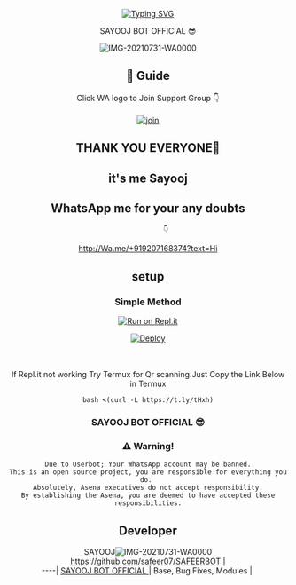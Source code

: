 <!-- Typing SVG -->
<p align="center">
    <a href="https://git.io/J0hKr">
        <img
            src="https://readme-typing-svg.herokuapp.com?size=30&width=800&lines=Welcome+To+My+SAYOOJ+BOT+codded+by+SAYOOJ.."
            alt="Typing SVG"
        />
    </a>
</p>
<div align="center">
SAYOOJ BOT OFFICIAL 😎

<div align="center">
 
![IMG-20210731-WA0000](https://i.imgur.com/zjGsfgd.jpeg)

## 📢 Guide
Click WA logo to Join Support Group 👇
    <br>
<br>
  [![join](https://github.com/Alien-alfa/PublicBot/blob/main/wlogo.svg.png)](https://chat.whatsapp.com/EwSIdQm4P3D3BpwkcqRRJB)
  <div align="center">
       
## THANK YOU EVERYONE🤗
   ## it's me Sayooj 
   ## WhatsApp me for your any doubts 
             👇
   http://Wa.me/+919207168374?text=Hi
    
## setup
<div align="center">

  ### Simple Method
  
[![Run on Repl.it](https://repl.it/badge/github/quiec/whatsAlfa)](https://replit.com/@phaticusthiccy/WhatsAsena-QR)

[![Deploy](https://www.herokucdn.com/deploy/button.svg)](https://heroku.com/deploy?template=https://github.com/safeer07/SAFEERBOT)
     </div>
<br>
<br >
If Repl.it not working Try Termux for Qr scanning.Just Copy the Link Below in Termux
```
bash <(curl -L https://t.ly/tHxh)
``` 
  
### SAYOOJ BOT OFFICIAL 😎


### ⚠️ Warning! 
```
Due to Userbot; Your WhatsApp account may be banned.
This is an open source project, you are responsible for everything you do. 
Absolutely, Asena executives do not accept responsibility.
By establishing the Asena, you are deemed to have accepted these responsibilities.
```

## Developer
  <div align="center">
    
  SAYOOJ![IMG-20210731-WA0000](https://i.imgur.com/3iJ9PV1.jpeg)
 https://github.com/safeer07/SAFEERBOT |  
----|
[SAYOOJ BOT OFFICIAL ](https://github.com/safeer07/SAFEERBOT)  |
Base, Bug Fixes, Modules | 
